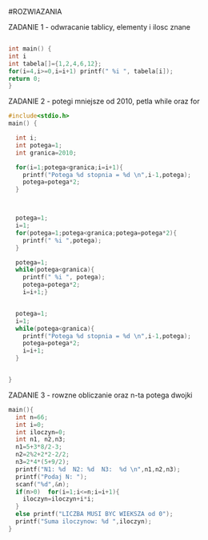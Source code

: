 #ROZWIAZANIA

ZADANIE 1 - odwracanie tablicy, elementy i ilosc znane

```c

int main() {
int i
int tabela[]={1,2,4,6,12};
for(i=4,i>=0,i=i+1) printf(" %i ", tabela[i]);
return 0;
}
```

ZADANIE 2 - potegi mniejsze od 2010, petla while oraz for

```c
#include<stdio.h>
main() {

  int i;
  int potega=1;
  int granica=2010;

  for(i=1;potega<granica;i=i+1){
    printf("Potega %d stopnia = %d \n",i-1,potega);
    potega=potega*2;
  }



  potega=1;
  i=1;
  for(potega=1;potega<granica;potega=potega*2){
    printf(" %i ",potega);
  } 

  potega=1;
  while(potega<granica){
    printf(" %i ", potega);
    potega=potega*2;
    i=i+1;}


  potega=1;
  i=1;
  while(potega<granica){
    printf("Potega %d stopnia = %d \n",i-1,potega);
    potega=potega*2;
    i=i+1;
  }


}
```
ZADANIE 3 - rowzne obliczanie oraz n-ta potega dwojki

```c
main(){
  int n=66;
  int i=0;
  int iloczyn=0;
  int n1, n2,n3;
  n1=5+3*8/2-3;
  n2=2%2+2*2-2/2;
  n3=2*4*(5+9/2);
  printf("N1: %d  N2: %d  N3:  %d \n",n1,n2,n3);
  printf("Podaj N: ");
  scanf("%d",&n);
  if(n>0)  for(i=1;i<=n;i=i+1){
    iloczyn=iloczyn+i*i;
  }
  else printf("LICZBA MUSI BYC WIEKSZA od 0");
  printf("Suma iloczynow: %d ",iloczyn);
}
```

